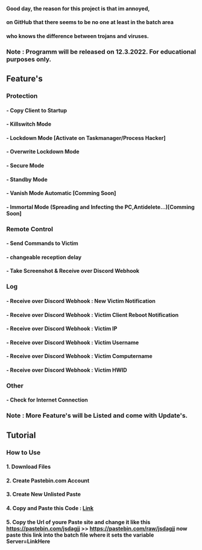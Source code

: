 #### Good day, the reason for this project is that im annoyed,
#### on GitHub that there seems to be no one at least in the batch area
#### who knows the difference between trojans and viruses.

### Note : Programm will be released on 12.3.2022. For educational purposes only.



## Feature's

### Protection
#### 	- Copy Client to Startup
#### 	- Killswitch Mode
#### 	- Lockdown Mode [Activate on Taskmanager/Process Hacker]
#### 	- Overwrite Lockdown Mode
#### 	- Secure Mode
####	- Standby Mode
#### 	- Vanish Mode Automatic [Comming Soon]
#### 	- Immortal Mode (Spreading and Infecting the PC,Antidelete...)[Comming Soon]

### Remote Control 
#### 	- Send Commands to Victim
#### 	  - changeable reception delay
#### 	- Take Screenshot & Receive over Discord Webhook

### Log
#### 	- Receive over Discord Webhook : New Victim Notification
#### 	- Receive over Discord Webhook : Victim Client Reboot Notification
#### 	- Receive over Discord Webhook : Victim IP
#### 	- Receive over Discord Webhook : Victim Username
#### 	- Receive over Discord Webhook : Victim Computername
#### 	- Receive over Discord Webhook : Victim HWID

### Other
#### 	- Check for Internet Connection

### Note : More Feature's will be Listed and come with Update's.


## Tutorial

### How to Use
####  1. Download Files
####  2. Create Pastebin.com Account
####  3. Create New Unlisted Paste
####  4. Copy and Paste this Code : [Link](https://pastebin.com/TPNfDEu7)
####  5. Copy the Url of youre Paste site and change it like this https://pastebin.com/jsdagjj >> https://pastebin.com/raw/jsdagjj now paste this link into the              batch file where it sets the variable Server=LinkHere
